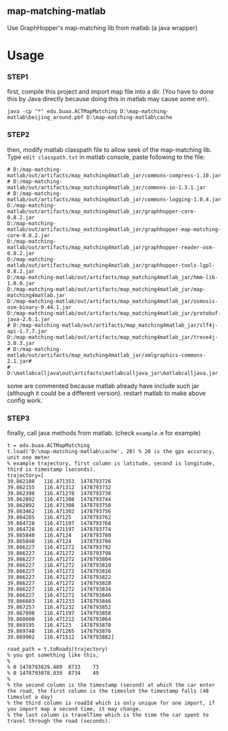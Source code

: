 map-matching-matlab
-----------------------
Use GraphHopper's map-matching lib from matlab (a java wrapper)

# Usage

### STEP1
first, compile this project and import map file into a dir. (You have to done this by Java directly because doing this in matlab may cause some err).
```
java -cp "*" edu.buaa.ACTMapMatching D:\map-matching-matlab\beijing_around.pbf D:\map-matching-matlab\cache
```

### STEP2
then, modify matlab classpath file to allow seek of the map-matching lib. Type `edit classpath.txt` in matlab console,
paste following to the file:
```
# D:/map-matching-matlab/out/artifacts/map_matching4matlab_jar/commons-compress-1.10.jar
# D:/map-matching-matlab/out/artifacts/map_matching4matlab_jar/commons-io-1.3.1.jar
# D:/map-matching-matlab/out/artifacts/map_matching4matlab_jar/commons-logging-1.0.4.jar
D:/map-matching-matlab/out/artifacts/map_matching4matlab_jar/graphhopper-core-0.8.2.jar
D:/map-matching-matlab/out/artifacts/map_matching4matlab_jar/graphhopper-map-matching-core-0.8.2.jar
D:/map-matching-matlab/out/artifacts/map_matching4matlab_jar/graphhopper-reader-osm-0.8.2.jar
D:/map-matching-matlab/out/artifacts/map_matching4matlab_jar/graphhopper-tools-lgpl-0.8.2.jar
D:/map-matching-matlab/out/artifacts/map_matching4matlab_jar/hmm-lib-1.0.0.jar
D:/map-matching-matlab/out/artifacts/map_matching4matlab_jar/map-matching4matlab.jar
D:/map-matching-matlab/out/artifacts/map_matching4matlab_jar/osmosis-osm-binary-0.44.1.jar
D:/map-matching-matlab/out/artifacts/map_matching4matlab_jar/protobuf-java-2.6.1.jar
# D:/map-matching-matlab/out/artifacts/map_matching4matlab_jar/slf4j-api-1.7.7.jar
D:/map-matching-matlab/out/artifacts/map_matching4matlab_jar/trove4j-3.0.3.jar
# D:/map-matching-matlab/out/artifacts/map_matching4matlab_jar/xmlgraphics-commons-2.1.jar#
# D:\matlabcalljava\out\artifacts\matlabcalljava_jar\matlabcalljava.jar
```
some are commented because matlab already have include such jar (although it could be a different version).
restart matlab to make above config work.

### STEP3
finally, call java methods from matlab. (check `example.m` for example)
```
t = edu.buaa.ACTMapMatching
t.load('D:\map-matching-matlab\cache', 20) % 20 is the gps accuracy, unit one meter
% example trajectory, first column is latitude, second is longitude, third is timestamp (seconds).
trajectory=[
39.862180	116.471353	1478793726
39.862155	116.471312	1478793732
39.862398	116.471278	1478793738
39.862892	116.471308	1478793744
39.862892	116.471308	1478793750
39.863462	116.471302	1478793756
39.864285	116.47125	1478793762
39.864728	116.471197	1478793768
39.864728	116.471197	1478793774
39.865840	116.47124	1478793780
39.865840	116.47124	1478793786
39.866227	116.471272	1478793792
39.866227	116.471272	1478793798
39.866227	116.471272	1478793804
39.866227	116.471272	1478793810
39.866227	116.471272	1478793816
39.866227	116.471272	1478793822
39.866227	116.471272	1478793828
39.866227	116.471272	1478793834
39.866227	116.471272	1478793840
39.866683	116.471233	1478793846
39.867257	116.471232	1478793852
39.867898	116.471197	1478793858
39.868600	116.471212	1478793864
39.869195	116.47123	1478793870
39.869748	116.471265	1478793876
39.869902	116.471512	1478793882]

road_path = t.toRoads(trajectory)
% you got something like this,
%
% 0	1478793829.489	8733	73
% 0	1478793878.839	8734	49
%
% the second column is the timestamp (second) at which the car enter the road, the first column is the timeslot the timestamp falls (48 timeslot a day)
% the third column is roadId which is only unique for one import, if you import map a second time, it may change.
% the last column is travelTime which is the time the car spent to travel through the road (seconds).

```
